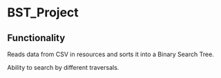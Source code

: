 # BST_Project

## Functionality

Reads data from CSV in resources and sorts it into a Binary Search Tree.

Ability to search by different traversals. 

